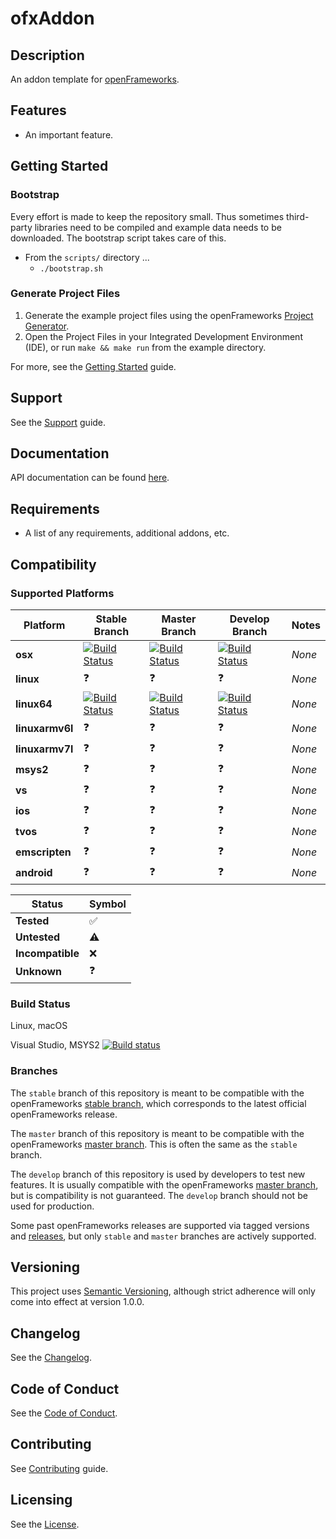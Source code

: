 # ofxAddon

## Description

An addon template for [openFrameworks](https://openframeworks.cc).

## Features

-   An important feature.

## Getting Started

### Bootstrap

Every effort is made to keep the repository small. Thus sometimes third-party libraries need to be compiled and example data needs to be downloaded. The bootstrap script takes care of this.

-   From the `scripts/` directory ...
    -   `./bootstrap.sh`

### Generate Project Files

1.   Generate the example project files using the openFrameworks [Project Generator](http://openframeworks.cc/learning/01_basics/how_to_add_addon_to_project/).
2.   Open the Project Files in your Integrated Development Environment (IDE), or run `make && make run` from the example directory.

For more, see the [Getting Started](docs/GETTING_STARTED.md) guide.

## Support

See the [Support](docs/SUPPORT.md) guide.

## Documentation

API documentation can be found [here](https://bakercp.github.io/ofxAddon/).

## Requirements

-   A list of any requirements, additional addons, etc.

## Compatibility

### Supported Platforms

| Platform          | Stable Branch | Master Branch | Develop Branch | Notes |
|-------------------|--------|--------|---------|-------|
| **osx**           |[![Build Status](https://travis-ci.org/bakercp/ofxAddon.svg?branch=stable)](https://travis-ci.org/bakercp/ofxAddon)|[![Build Status](https://travis-ci.org/bakercp/ofxAddon.svg?branch=master)](https://travis-ci.org/bakercp/ofxAddon)|[![Build Status](https://travis-ci.org/bakercp/ofxAddon.svg?branch=develop)](https://travis-ci.org/bakercp/ofxAddon)| _None_ |
| **linux**         |      ❓      |      ❓      |      ❓      | _None_ |
| **linux64**           |[![Build Status](https://travis-ci.org/bakercp/ofxAddon.svg?branch=stable)](https://travis-ci.org/bakercp/ofxAddon)|[![Build Status](https://travis-ci.org/bakercp/ofxAddon.svg?branch=master)](https://travis-ci.org/bakercp/ofxAddon)|[![Build Status](https://travis-ci.org/bakercp/ofxAddon.svg?branch=develop)](https://travis-ci.org/bakercp/ofxAddon)| _None_ |
| **linuxarmv6l**   |      ❓      |      ❓      |      ❓      | _None_ |
| **linuxarmv7l**   |      ❓      |      ❓      |      ❓      | _None_ |
| **msys2**         |      ❓      |      ❓      |      ❓      | _None_ |
| **vs**            |      ❓      |      ❓      |      ❓      | _None_ |
| **ios**           |      ❓      |      ❓      |      ❓      | _None_ |
| **tvos**          |      ❓      |      ❓      |      ❓      | _None_ |
| **emscripten**    |      ❓      |      ❓      |      ❓      | _None_ |
| **android**       |      ❓      |      ❓      |      ❓      | _None_ |

|      Status      | Symbol |
|------------------|--------|
| **Tested**       |   ✅   | 
| **Untested**     |   ⚠️   |
| **Incompatible** |   ❌   |
| **Unknown**      |   ❓   |


### Build Status

Linux, macOS 

Visual Studio, MSYS2 [![Build status](https://ci.appveyor.com/api/projects/status/krr0ck8ffida8nsj/branch/master?svg=true)](https://ci.appveyor.com/project/bakercp/ofxio/branch/master)

### Branches

The `stable` branch of this repository is meant to be compatible with the openFrameworks [stable branch](https://github.com/openframeworks/openFrameworks/tree/stable), which corresponds to the latest official openFrameworks release.

The `master` branch of this repository is meant to be compatible with the openFrameworks [master branch](https://github.com/openframeworks/openFrameworks/tree/master). This is often the same as the `stable` branch.

The `develop` branch of this repository is used by developers to test new features. It is usually compatible with the openFrameworks [master branch](https://github.com/openframeworks/openFrameworks/tree/master), but is compatibility is not guaranteed. The `develop` branch should not be used for production.

Some past openFrameworks releases are supported via tagged versions and [releases](/releases/), but only `stable` and `master` branches are actively supported.

## Versioning

This project uses [Semantic Versioning](http://semver.org/spec/v2.0.0.html), although strict adherence will only come into effect at version 1.0.0.

## Changelog

See the [Changelog](CHANGELOG.md).

## Code of Conduct

See the [Code of Conduct](docs/CODE_OF_CONDUCT.md).

## Contributing

See [Contributing](docs/CONTRIBUTING.md) guide.

## Licensing

See the [License](LICENSE.md).
